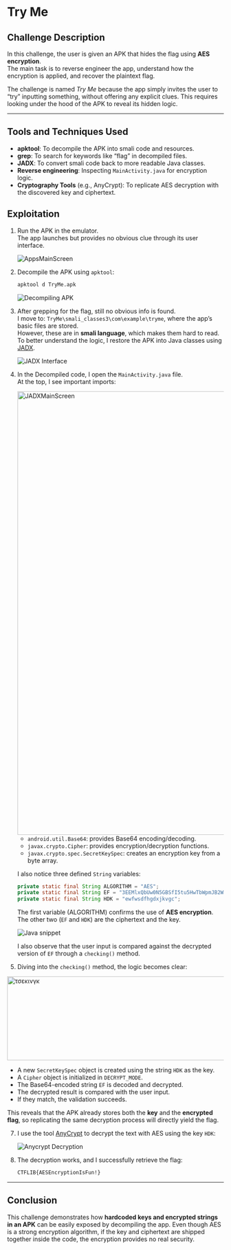 # Try Me

## Challenge Description

In this challenge, the user is given an APK that hides the flag using **AES encryption**.  
The main task is to reverse engineer the app, understand how the encryption is applied, and recover the plaintext flag.  

The challenge is named *Try Me* because the app simply invites the user to “try” inputting something, without offering any explicit clues. This requires looking under the hood of the APK to reveal its hidden logic.

---

## Tools and Techniques Used

- **apktool**: To decompile the APK into smali code and resources.  
- **grep**: To search for keywords like “flag” in decompiled files.  
- **JADX**: To convert smali code back to more readable Java classes.  
- **Reverse engineering**: Inspecting `MainActivity.java` for encryption logic.  
- **Cryptography Tools** (e.g., AnyCrypt): To replicate AES decryption with the discovered key and ciphertext.  

  
## Exploitation

1. Run the APK in the emulator.  
   The app launches but provides no obvious clue through its user interface.

   <img src="https://github.com/user-attachments/assets/7a643b74-b507-49d4-8598-273eea7afa40" alt="AppsMainScreen" style="max-width:70%; height:auto;" />

2. Decompile the APK using `apktool`:
   ```bash
   apktool d TryMe.apk
   ```

   <img src="https://github.com/user-attachments/assets/7feca669-50f6-4dfe-8704-c08874783e59" alt="Decompiling APK" style="max-width:70%; height:auto;" />

3. After grepping for the flag, still no obvious info is found.  
   I move to: `TryMe\smali_classes3\com\example\tryme`, where the app’s basic files are stored.  
   However, these are in **smali language**, which makes them hard to read. To better understand the logic, I restore the APK into Java classes using [JADX](https://github.com/skylot/jadx).

   <img src="https://github.com/user-attachments/assets/a6e08c17-664d-4135-8708-17f42df9f749" alt="JADX Interface" style="max-width:70%; height:auto;" />

4. In the Decompiled code, I open the `MainActivity.java` file.  
   At the top, I see important imports:

   <img width="1919" height="1031" alt="JADXMainScreen" src="https://github.com/user-attachments/assets/eb852ecf-8b68-4f6e-a972-4935389bb27a" />


   - `android.util.Base64`: provides Base64 encoding/decoding.  
   - `javax.crypto.Cipher`: provides encryption/decryption functions.  
   - `javax.crypto.spec.SecretKeySpec`: creates an encryption key from a byte array.  

   I also notice three defined `String` variables:

   ```java
   private static final String ALGORITHM = "AES"; 
   private static final String EF = "3EEMlxQbUw0N5GBSfI5tu5HwTbWpmJB2Wqrobu9USB8="; 
   private static final String HDK = "ewfwsdfhgdxjkvgc";
   ```

   The first variable (ALGORITHM) confirms the use of **AES encryption**.  
   The other two (`EF` and `HDK`) are the ciphertext and the key.

   <img src="https://github.com/user-attachments/assets/89c76716-47c4-4400-984a-1cc7a2a7ecc7" alt="Java snippet" style="max-width:70%; height:auto;" />

   I also observe that the user input is compared against the decrypted version of `EF` through a `checking()` method.

6. Diving into the `checking()` method, the logic becomes clear:

   
<img width="753" height="195" alt="τσεκινγκ" src="https://github.com/user-attachments/assets/a9ae8fcf-6fe4-491b-b5f2-843c8c561aa1" />

   - A new `SecretKeySpec` object is created using the string `HDK` as the key.  
   - A `Cipher` object is initialized in `DECRYPT_MODE`.  
   - The Base64-encoded string `EF` is decoded and decrypted.  
   - The decrypted result is compared with the user input.  
   - If they match, the validation succeeds.  

   This reveals that the APK already stores both the **key** and the **encrypted flag**, so replicating the same decryption process will directly yield the flag.

7. I use the tool [AnyCrypt](https://anycript.com/) to decrypt the text with AES using the key `HDK`:

   <img src="https://github.com/user-attachments/assets/622bdff4-7fbf-418f-a20a-bed588c27d86" alt="Anycrypt Decryption" style="max-width:70%; height:auto;" />

8. The decryption works, and I successfully retrieve the flag:

   ```txt
   CTFLIB{AESEncryptionIsFun!} 
   ```

---

## Conclusion

This challenge demonstrates how **hardcoded keys and encrypted strings in an APK** can be easily exposed by decompiling the app. Even though AES is a strong encryption algorithm, if the key and ciphertext are shipped together inside the code, the encryption provides no real security.
